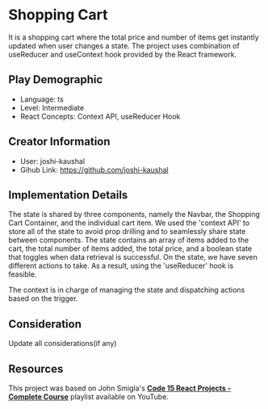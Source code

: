 # Shopping Cart

It is a shopping cart where the total price and number of items get instantly updated when user changes a state. The project uses combination of useReducer and useContext hook provided by the React framework.

## Play Demographic

- Language: ts
- Level: Intermediate
- React Concepts: Context API, useReducer Hook

## Creator Information

- User: joshi-kaushal
- Gihub Link: https://github.com/joshi-kaushal

## Implementation Details

The state is shared by three components, namely the Navbar, the Shopping Cart Container, and the individual cart item. We used the 'context API' to store all of the state to avoid prop drilling and to seamlessly share state between components.
The state contains an array of items added to the cart, the total number of items added, the total price, and a boolean state that toggles when data retrieval is successful.
On the state, we have seven different actions to take. As a result, using the 'useReducer' hook is feasible.

The context is in charge of managing the state and dispatching actions based on the trigger.

## Consideration

Update all considerations(if any)

## Resources

This project was based on John Smigla's **[Code 15 React Projects - Complete Course](https://youtu.be/a_7Z7C_JCyo?t=24121)** playlist available on YouTube.
